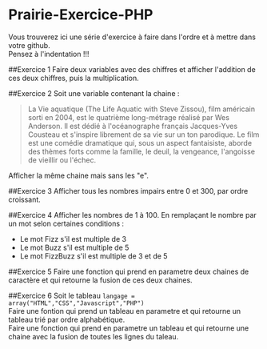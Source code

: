 # Prairie-Exercice-PHP
Vous trouverez ici une série d'exercice à faire dans l'ordre et à mettre dans votre github.  
Pensez à l'indentation !!!  

##Exercice 1
Faire deux variables avec des chiffres et afficher l'addition de ces deux chiffres, puis la multiplication.

##Exercice 2
Soit une variable contenant la chaine :
>La Vie aquatique (The Life Aquatic with Steve Zissou), film américain sorti en 2004, est le quatrième long-métrage réalisé par Wes Anderson. Il est dédié à l'océanographe français Jacques-Yves Cousteau et s'inspire librement de sa vie sur un ton parodique. Le film est une comédie dramatique qui, sous un aspect fantaisiste, aborde des thèmes forts comme la famille, le deuil, la vengeance, l'angoisse de vieillir ou l'échec.  

Afficher la même chaine mais sans les "e".

##Exercice 3
Afficher tous les nombres impairs entre 0 et 300, par ordre croissant.

##Exercice 4
Afficher les nombres de 1 à 100. En remplaçant le nombre par un mot selon certaines conditions :
 - Le mot Fizz s'il est multiple de 3
 - Le mot Buzz s'il est multiple de 5
 - Le mot FizzBuzz s'il est multiple de 3 et de 5  

##Exercice 5
Faire une fonction qui prend en parametre deux chaines de caractère et qui retourne la fusion de ces deux chaines.

##Exercice 6
Soit le tableau `langage = array("HTML","CSS","Javascript","PHP")`  
Faire une fontion qui prend un tableau en parametre et qui retourne un tableau trié par ordre alphabétique.  
Faire une fonction qui prend en parametre un tableau et qui retourne une chaine avec la fusion de toutes les lignes du taleau.
